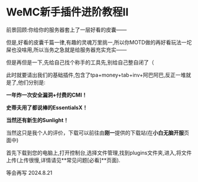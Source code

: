 # WeMC新手插件进阶教程Ⅱ
前景回顾:你给你的服务器套上了一层好看的皮囊——

但是<Badge type="tip" text="周知所众" />,好看的皮囊千篇一律,有趣的灵魂万里挑一,所以你MOTD做的再好看玩法一坨屎也没啥用,所以当务之急就是给服务器充实充实——

但是再但是一下,先给自己找个称手的工具先,别给自己整自闭了（

此时就要请出我们的基础插件,包含了tpa+money+tab+inv+阿巴阿巴,反正一堆就是了,他们分别是:

**一年炸一次安全漏洞+付费的CMI！**

**史蒂夫用了都说棒的EssentialsX！**

**当然还有新生的Sunlight！**

当然这只是我个人的评价，下载可以前往由**刚一**提供的下载站(在**小白无脑开服**页面中)

首先下载到您的电脑上,打开控制台,选择文件管理,找到plugins文件夹,进入,将文件上传(上传很慢,详情请见**常见问题[必看]**页面).

等会再写 2024.8.21
